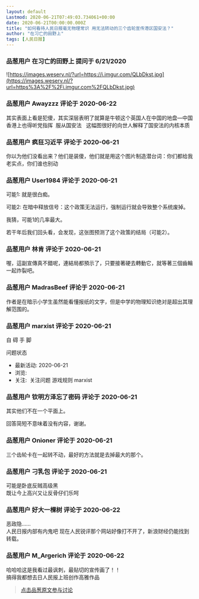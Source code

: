 ```yaml
---
layout: default
Lastmod: 2020-06-21T07:49:03.734061+00:00
date: 2020-06-21T00:00:00.000Z
title: "如何看待人民日报毫无物理常识 用无法转动的三个齿轮宣传港区国安法？"
author: "在习亡的田野上"
tags: [人民日报]
---
```



### 品葱用户 **在习亡的田野上** 提问于 6/21/2020
    
![https://images.weserv.nl/?url=https://i.imgur.com/QLbDkst.jpg](https://images.weserv.nl/?url=https%3A%2F%2Fi.imgur.com%2FQLbDkst.jpg)
    
                

### 品葱用户 **Awayzzz** 评论于 2020-06-22
        
其实表面上看是犯傻，其实深层表明了就算是牛顿这个英国人在中国的地盘—中国香港上也得听党指挥  服从国安法   这幅图很好的向世人解释了国安法的内核本质
        
                

### 品葱用户 **疯狂习近平** 评论于 2020-06-21
        
你以为他们没看出来？他们是装傻，他们就是用这个图片制造潜台词：你们都给我老实点，你们谁也别动
        
                

### 品葱用户 **User1984** 评论于 2020-06-21
        
可能1: 就是很白痴。  
  
可能2: 在暗中释放信号：这个政策无法运行，强制运行就会导致整个系统废掉。  
  
我猜，可能1的几率最大。  
  
若干年后我们回头看，会发现，这张图预测了这个政策的结局（可能2）。
        
                

### 品葱用户 **林肯** 评论于 2020-06-21
        
喔，這副宣傳真不錯呢，連結局都預示了，只要接著硬去轉動它，就等著三個齒輪一起炸裂吧。
        
                

### 品葱用户 **MadrasBeef** 评论于 2020-06-21
        
作者是在暗示小学生虽然能看懂报纸的文字，但是中学的物理知识绝对是超出其理解范围的。
        
                

### 品葱用户 **marxist** 评论于 2020-06-21
        
自 碍 手 脚  
  
  
  
  
  
  
  
  
问题状态  

*   最新活动: 2020-06-21
*   浏览: 
*   关注: 
关注问题 游戏规则 marxist
        
                

### 品葱用户 **钦明方泽忘了密码** 评论于 2020-06-21
        
其实他们不在一个平面上。  
  
回答简短不意味着没有内容，谢谢。
        
                

### 品葱用户 **Onioner** 评论于 2020-06-21
        
三个齿轮卡在一起转不动，最好的方法就是去掉最大的那个。
        
                

### 品葱用户 **刁乳包** 评论于 2020-06-21
        
可能是卧底反贼高级黑  
既让今上高兴又让反骨仔们乐呵
        
                

### 品葱用户 **好大一棵树** 评论于 2020-06-22
        
恶政隐……  
人民日报内部有内鬼吧 现在人民锐评那个网站好像打不开了，新浪财经仍能找到转载。
        
                

### 品葱用户 **M_Argerich** 评论于 2020-06-22
        
哈哈哈这是我看过最讽刺，最贴切的宣传画了！！  
搞得我都想去日人民报上班创作高雅作品
        
                





> [点击品葱原文参与讨论](https://pincong.rocks/question/27541)

